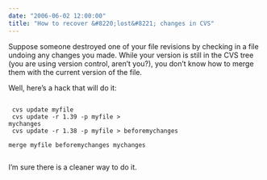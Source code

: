 ```yaml
---
date: "2006-06-02 12:00:00"
title: "How to recover &#8220;lost&#8221; changes in CVS"
---
```




Suppose someone destroyed one of your file revisions by checking in a file undoing any changes you made. While your version is still in the CVS tree (you are using version control, aren&rsquo;t you?), you don&rsquo;t know how to merge them with the current version of the file.

Well, here&rsquo;s a hack that will do it:

<code><br/>
cvs update myfile<br/>
cvs update -r 1.39 -p myfile > mychanges<br/>
cvs update -r 1.38 -p myfile > beforemychanges<br/>
merge myfile beforemychanges mychanges<br/>
</code>

I&rsquo;m sure there is a cleaner way to do it.

